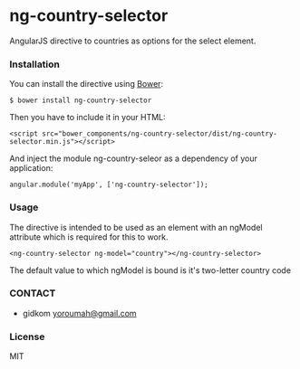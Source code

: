 # ng-country-selector

AngularJS directive to countries as options for the select element.

### Installation

You can install the directive using [Bower](http://bower.io):

`$ bower install ng-country-selector`


Then you have to include it in your HTML:

`<script src="bower_components/ng-country-selector/dist/ng-country-selector.min.js"></script>`

And inject the module ng-country-seleor as a dependency of your application:

`angular.module('myApp', ['ng-country-selector']);`


### Usage
The directive is intended to be used as an element with an ngModel attribute which is required for this to work.

`<ng-country-selector ng-model="country"></ng-country-selector>`

The default value to which ngModel is bound is it's two-letter country code

### CONTACT
- gidkom <yoroumah@gmail.com>


### License
MIT
